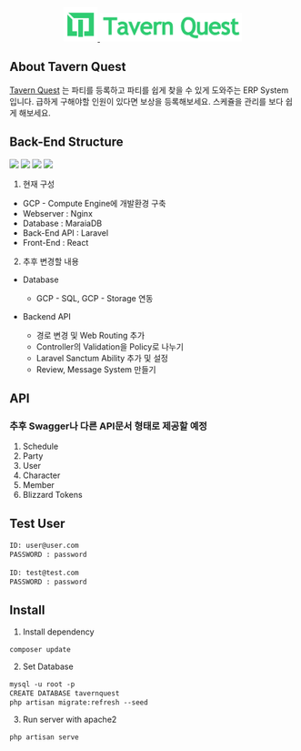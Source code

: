 <p align="center">
<a href="http://tavernquest-v2.web.app/" target="_blank">
  <img src="./logo128.png" width="60" title="TavernQuest Logo Image">
  <img src="./tq-title.png" width="250" title="TavernQuest Logo Title">
</a>
</p>

## About Tavern Quest

[Tavern Quest](http://tavernquest-v2.web.app/) 는 파티를 등록하고 파티를 쉽게 찾을 수 있게 도와주는 ERP System 입니다. 급하게 구해야할 인원이 있다면 보상을 등록해보세요. 스케쥴을 관리를 보다 쉽게 해보세요.

## Back-End Structure

<p>
    <img src="https://img.shields.io/badge/Laravel-FF2D20?style=flat&logo=Laravel&logoColor=white" height="20">
    <img src="https://img.shields.io/badge/Google Cloud Platform-4285F4?style=flat&logo=GoogleCloud&logoColor=white" height="20">
    <img src="https://img.shields.io/badge/Maria DB-003545?style=flat&logo=MariaDB&logoColor=white" height="20">
    <img src="https://img.shields.io/badge/Nginx-009639?style=flat&logo=NGINX&logoColor=white" height="20">
</p>

1. 현재 구성

-   GCP - Compute Engine에 개발환경 구축
-   Webserver : Nginx
-   Database : MaraiaDB
-   Back-End API : Laravel
-   Front-End : React

2. 추후 변경할 내용

-   Database

    -   GCP - SQL, GCP - Storage 연동

-   Backend API
    -   경로 변경 및 Web Routing 추가
    -   Controller의 Validation을 Policy로 나누기
    -   Laravel Sanctum Ability 추가 및 설정
    -   Review, Message System 만들기

## API

### 추후 Swagger나 다른 API문서 형태로 제공할 예정

1. Schedule
2. Party
3. User
4. Character
5. Member
6. Blizzard Tokens

## Test User

```
ID: user@user.com
PASSWORD : password

ID: test@test.com
PASSWORD : password
```

## Install

1. Install dependency

```
composer update
```

2. Set Database

```
mysql -u root -p
CREATE DATABASE tavernquest
php artisan migrate:refresh --seed
```

3. Run server with apache2

```
php artisan serve
```
